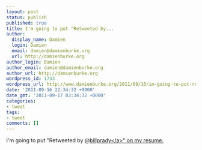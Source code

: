 ```yaml
---
layout: post
status: publish
published: true
title: I'm going to put "Retweeted by...
author:
  display_name: Damien
  login: Damien
  email: damien@damienburke.org
  url: http://damienburke.org
author_login: Damien
author_email: damien@damienburke.org
author_url: http://damienburke.org
wordpress_id: 1733
wordpress_url: http://www.damienburke.org/2011/09/16/im-going-to-put-retweeted-by/
date: '2011-09-16 22:34:32 +0000'
date_gmt: '2011-09-17 03:34:32 +0000'
categories:
- tweet
tags:
- tweet
comments: []
---
```

<p>I'm going to put "Retweeted by @<a href="http:&#47;&#47;twitter.com&#47;billprady" class="aktt_username">billprady<&#47;a>" on my resume.</p>
